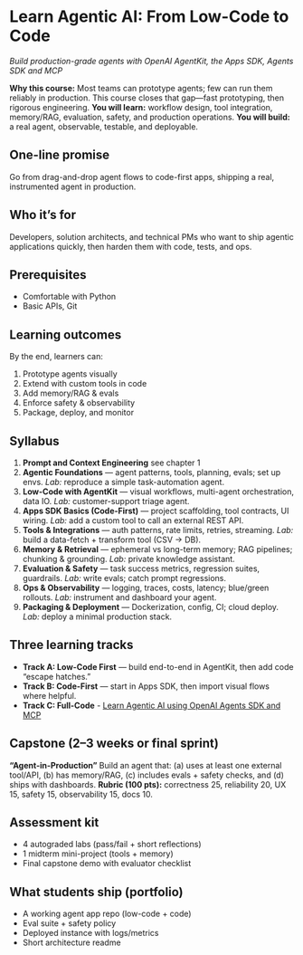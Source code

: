# Learn Agentic AI: From Low-Code to Code
*Build production-grade agents with OpenAI AgentKit, the Apps SDK, Agents SDK and MCP*

**Why this course:** Most teams can prototype agents; few can run them reliably in production. This course closes that gap—fast prototyping, then rigorous engineering.
**You will learn:** workflow design, tool integration, memory/RAG, evaluation, safety, and production operations.
**You will build:** a real agent, observable, testable, and deployable.

## One-line promise

Go from drag-and-drop agent flows to code-first apps, shipping a real, instrumented agent in production.

## Who it’s for

Developers, solution architects, and technical PMs who want to ship agentic applications quickly, then harden them with code, tests, and ops.

## Prerequisites

* Comfortable with Python
* Basic APIs, Git


## Learning outcomes

By the end, learners can:

1. Prototype agents visually
2. Extend with custom tools in code
3. Add memory/RAG & evals
4. Enforce safety & observability
5. Package, deploy, and monitor

## Syllabus

1. **Prompt and Context Engineering** see chapter 1
2. **Agentic Foundations** — agent patterns, tools, planning, evals; set up envs. *Lab:* reproduce a simple task-automation agent.
3. **Low-Code with AgentKit** — visual workflows, multi-agent orchestration, data IO. *Lab:* customer-support triage agent.
4. **Apps SDK Basics (Code-First)** — project scaffolding, tool contracts, UI wiring. *Lab:* add a custom tool to call an external REST API.
5. **Tools & Integrations** — auth patterns, rate limits, retries, streaming. *Lab:* build a data-fetch + transform tool (CSV → DB).
6. **Memory & Retrieval** — ephemeral vs long-term memory; RAG pipelines; chunking & grounding. *Lab:* private knowledge assistant.
7. **Evaluation & Safety** — task success metrics, regression suites, guardrails. *Lab:* write evals; catch prompt regressions.
8. **Ops & Observability** — logging, traces, costs, latency; blue/green rollouts. *Lab:* instrument and dashboard your agent.
9. **Packaging & Deployment** — Dockerization, config, CI; cloud deploy. *Lab:* deploy a minimal production stack.

## Three learning tracks

* **Track A: Low-Code First** — build end-to-end in AgentKit, then add code “escape hatches.”
* **Track B: Code-First** — start in Apps SDK, then import visual flows where helpful.
* **Track C: Full-Code** - [Learn Agentic AI using OpenAI Agents SDK and MCP](https://github.com/panaversity/learn-agentic-ai)

## Capstone (2–3 weeks or final sprint)

**“Agent-in-Production”**
Build an agent that: (a) uses at least one external tool/API, (b) has memory/RAG, (c) includes evals + safety checks, and (d) ships with dashboards.
**Rubric (100 pts):** correctness 25, reliability 20, UX 15, safety 15, observability 15, docs 10.

## Assessment kit

* 4 autograded labs (pass/fail + short reflections)
* 1 midterm mini-project (tools + memory)
* Final capstone demo with evaluator checklist

## What students ship (portfolio)

* A working agent app repo (low-code + code)
* Eval suite + safety policy
* Deployed instance with logs/metrics
* Short architecture readme


